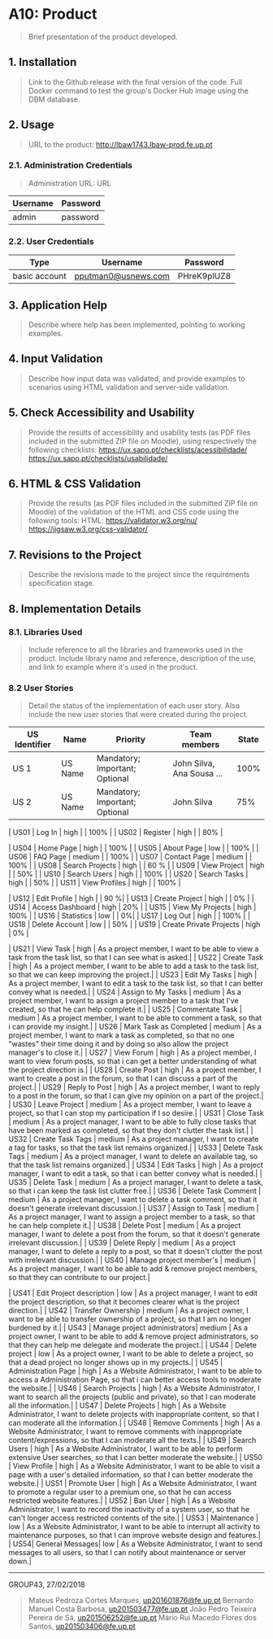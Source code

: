 # A10: Product

> Brief presentation of the product developed.

## 1. Installation

> Link to the Github release with the final version of the code.
> Full Docker command to test the group's Docker Hub image using the DBM database.

## 2. Usage

> URL to the product: http://lbaw1743.lbaw-prod.fe.up.pt

### 2.1. Administration Credentials

> Administration URL: URL

| Username | Password |
| -------- | -------- |
| admin    | password |

### 2.2. User Credentials

| Type          | Username  | Password |
| ------------- | --------- | -------- |
| basic account | pputman0@usnews.com    | PHreK9plUZ8 |


## 3. Application Help

> Describe where help has been implemented, pointing to working examples.


## 4. Input Validation

> Describe how input data was validated, and provide examples to scenarios using HTML validation and server-side validation.


## 5. Check Accessibility and Usability

> Provide the results of accessibility and usability tests (as PDF files included in the submitted ZIP file on Moodle), using respectively the following checklists:
> https://ux.sapo.pt/checklists/acessibilidade/
> https://ux.sapo.pt/checklists/usabilidade/


## 6. HTML & CSS Validation

> Provide the results (as PDF files included in the submitted ZIP file on Moodle) of the validation of the HTML and CSS code using the following tools:
> HTML: https://validator.w3.org/nu/
> https://jigsaw.w3.org/css-validator/


## 7. Revisions to the Project

> Describe the revisions made to the project since the requirements specification stage.


## 8. Implementation Details

### 8.1. Libraries Used

> Include reference to all the libraries and frameworks used in the product.
> Include library name and reference, description of the use, and link to example where it's used in the product.


### 8.2 User Stories

> Detail the status of the implementation of each user story.
> Also include the new user stories that were created during the project.

| US Identifier | Name    | Priority                       | Team members               | State  |
| ------------- | ------- | ------------------------------ | -------------------------- | ------ |
| US 1          | US Name | Mandatory; Important; Optional | John Silva, Ana Sousa ...  |  100%  |
| US 2          | US Name | Mandatory; Important; Optional | John Silva                 |   75%  |

<!-- Visitor -->
| US01 | Log In | high |  | 100% |
| US02 | Register | high |  | 80%  |

<!-- User -->
| US04 | Home Page | high |  | 100%  |
| US05 | About Page | low |  | 100% |
| US06 | FAQ Page | medium |  | 100% |
| US07 | Contact Page | medium |  | 100% |
| US08 | Search Projects | high |  |  60 % |
| US09 | View Project | high | | 50% |
| US10 | Search Users | high | | 100% |
| US20 | Search Tasks | high | | 50% |
| US11 | View Profiles | high | | 100% |

<!-- Authenticated User -->
| US12 | Edit Profile | high | | 90 %|
| US13 | Create Project | high | | 0% |
| US14 | Access Dashboard | high | 20% |
| US15 | View My Projects | high | 100% |
| US16 | Statistics | low | | 0%|
| US17 | Log Out | high |  | 100% |
| US18 | Delete Account | low | | 50% |
| US19 | Create Private Projects | high | 0% |


| US21 | View Task | high | As a project member, I want to be able to view a task from the task list, so that I can see what is asked.|
| US22 | Create Task | high | As a project member, I want to be able to add a task to the task list, so that we can keep improving the project.|
| US23 | Edit My Tasks | high | As a project member, I want to edit a task to the task list, so that I can better convey what is needed.|
| US24 | Assign to My Tasks | medium | As a project member, I want to assign a project member to a task that I've created, so that he can help complete it.|
| US25 | Commentate Task | medium | As a project member, I want to be able to comment a task, so that i can provide my insight.|
| US26 | Mark Task as Completed | medium | As a project member, I want to mark a task as completed, so that no one "wastes" their time doing it and by doing so also allow the project manager's to close it.|
| US27 | View Forum | high | As a project member, I want to view forum posts, so that i can get a better understanding of what the project direction is.|
| US28 | Create Post | high | As a project member, I want to create a post in the forum, so that I can discuss a part of the project.|
| US29 | Reply to Post | high | As a project member, I want to reply to a post in the forum, so that I can give my opinion on a part of the project.|
| US30 | Leave Project | medium | As a project member, I want to leave a project, so that I can stop my participation if I so desire.|
| US31 | Close Task | medium | As a project manager, I want to be able to fully close tasks that have been marked as completed, so that they don't clutter the task list.|
| US32 | Create Task Tags | medium | As a project manager, I want to create a tag for tasks, so that the task list remains organized.|
| US33 | Delete Task Tags | medium | As a project manager, I want to delete an available tag, so that the task list remains organized.|
| US34 | Edit Tasks | high | As a project manager, I want to edit a task, so that i can better convey what is needed.|
| US35 | Delete Task | medium | As a project manager, I want to delete a task, so that i can keep the task list clutter free.|
| US36 | Delete Task Comment | medium | As a project manager, I want to delete a task comment, so that it doesn't generate irrelevant discussion.|
| US37 | Assign to Task | medium | As a project manager, I want to assign a project member to a task, so that he can help complete it.|
| US38 | Delete Post | medium | As a project manager, I want to delete a post from the forum, so that it doesn't generate irrelevant discussion.|
| US39 | Delete Reply | medium | As a project manager, I want to delete a reply to a post, so that it doesn't clutter the post with irrelevant discussion.|
| US40 | Manage project member's | medium | As a project manager, I want to be able to add & remove project members, so that they can contribute to our project.|


| US41 | Edit Project description | low | As a project manager, I want to edit the project description, so that it becomes clearer what is the project direction.|
| US42 | Transfer Ownership | medium | As a project owner, I want to be able to transfer ownership of a project, so that I am no longer burdened by it.|
| US43 | Manage project administrators| medium | As a project owner, I want to be able to add & remove project administrators, so that they can help me delegate and moderate the project.|
| US44 | Delete project | low | As a project owner, I want to be able to delete a project, so that a dead project no longer shows up in my projects.|
| US45 | Administration Page | high | As a Website Administrator, I want to be able to access a Administration Page, so that i can better access tools to moderate the website.|
| US46 | Search Projects | high | As a Website Administrator, I want to search all the projects (public and private), so that I can moderate all the information.|
| US47 | Delete Projects | high | As a Website Administrator, I want to delete projects with inappropriate content, so that I can moderate all the information.|
| US48 | Remove Comments | high | As a Website Administrator, I want to remove comments with inappropriate content/expressions, so that I can moderate all the texts.|
| US49 | Search Users | high | As a Website Administrator, I want to be able to perform extensive User searches, so that I can better moderate the website.|
| US50 | View Profile | high | As a Website Administrator, I want to be able to visit a page with a user's detailed information, so that I can better moderate the website.|
| US51 | Promote User     | high | As a Website Administrator, I want to promote a regular user to a premium one, so that he can access restricted website features.|
| US52 | Ban User        | high | As a Website Administrator, I want to record the inactivity of a system user, so that he can't longer access restricted contents of the site.|
| US53 | Maintenance     | low | As a Website Administrator, I want to be able to interrupt all activity to maintenance purposes, so that I can improve website design and features.|
| US54| General Messages| low | As a Website Administrator, I want to send messages to all users, so that I can notify about maintenance or server down.|


***

GROUP43, 27/02/2018

> Mateus Pedroza Cortes Marques, up201601876@fe.up.pt
> Bernardo Manuel Costa Barbosa, up201503477@fe.up.pt
> João Pedro Teixeira Pereira de Sá, up201506252@fe.up.pt
> Mário Rui Macedo Flores dos Santos, up201503406@fe.up.pt

